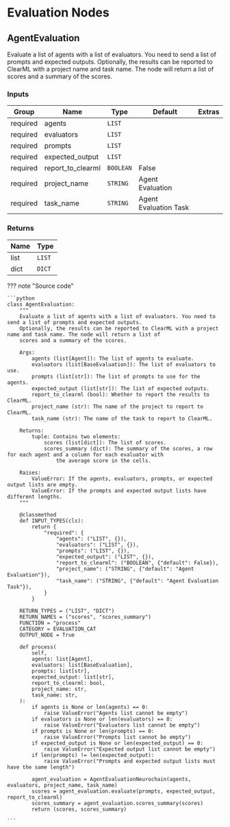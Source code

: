 # Evaluation Nodes

## AgentEvaluation

Evaluate a list of agents with a list of evaluators. You need to send a list of prompts and expected outputs.
Optionally, the results can be reported to ClearML with a project name and task name. The node will return a list of
scores and a summary of the scores.

### Inputs

| Group | Name | Type | Default | Extras |
|-------|------|------|---------|--------|
| required | agents | `LIST` |  |  |
| required | evaluators | `LIST` |  |  |
| required | prompts | `LIST` |  |  |
| required | expected_output | `LIST` |  |  |
| required | report_to_clearml | `BOOLEAN` | False |  |
| required | project_name | `STRING` | Agent Evaluation |  |
| required | task_name | `STRING` | Agent Evaluation Task |  |

### Returns

| Name | Type |
|------|------|
| list | `LIST` |
| dict | `DICT` |


??? note "Source code"

    ```python
    class AgentEvaluation:
        """
        Evaluate a list of agents with a list of evaluators. You need to send a list of prompts and expected outputs.
        Optionally, the results can be reported to ClearML with a project name and task name. The node will return a list of
        scores and a summary of the scores.

        Args:
            agents (list[Agent]): The list of agents to evaluate.
            evaluators (list[BaseEvaluation]): The list of evaluators to use.
            prompts (list[str]): The list of prompts to use for the agents.
            expected_output (list[str]): The list of expected outputs.
            report_to_clearml (bool): Whether to report the results to ClearML.
            project_name (str): The name of the project to report to ClearML.
            task_name (str): The name of the task to report to ClearML.

        Returns:
            tuple: Contains two elements:
                scores (list[dict]): The list of scores.
                scores_summary (dict): The summary of the scores, a row for each agent and a column for each evaluator with
                    the average score in the cells.

        Raises:
            ValueError: If the agents, evaluators, prompts, or expected output lists are empty.
            ValueError: If the prompts and expected output lists have different lengths.
        """

        @classmethod
        def INPUT_TYPES(cls):
            return {
                "required": {
                    "agents": ("LIST", {}),
                    "evaluators": ("LIST", {}),
                    "prompts": ("LIST", {}),
                    "expected_output": ("LIST", {}),
                    "report_to_clearml": ("BOOLEAN", {"default": False}),
                    "project_name": ("STRING", {"default": "Agent Evaluation"}),
                    "task_name": ("STRING", {"default": "Agent Evaluation Task"}),
                }
            }

        RETURN_TYPES = ("LIST", "DICT")
        RETURN_NAMES = ("scores", "scores_summary")
        FUNCTION = "process"
        CATEGORY = EVALUATION_CAT
        OUTPUT_NODE = True

        def process(
            self,
            agents: list[Agent],
            evaluators: list[BaseEvaluation],
            prompts: list[str],
            expected_output: list[str],
            report_to_clearml: bool,
            project_name: str,
            task_name: str,
        ):
            if agents is None or len(agents) == 0:
                raise ValueError("Agents list cannot be empty")
            if evaluators is None or len(evaluators) == 0:
                raise ValueError("Evaluators list cannot be empty")
            if prompts is None or len(prompts) == 0:
                raise ValueError("Prompts list cannot be empty")
            if expected_output is None or len(expected_output) == 0:
                raise ValueError("Expected output list cannot be empty")
            if len(prompts) != len(expected_output):
                raise ValueError("Prompts and expected output lists must have the same length")

            agent_evaluation = AgentEvaluationNeurochain(agents, evaluators, project_name, task_name)
            scores = agent_evaluation.evaluate(prompts, expected_output, report_to_clearml)
            scores_summary = agent_evaluation.scores_summary(scores)
            return (scores, scores_summary)

    ```
